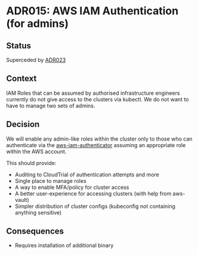 # ADR015: AWS IAM Authentication (for admins)

## Status

Superceded by [ADR023](ADR023-cluster-authentication.md)

## Context

IAM Roles that can be assumed by authorised infrastructure engineers currently do not give access to the clusters via kubectl. We do not want to have to manage two sets of admins.

## Decision

We will enable any admin-like roles within the cluster only to those who can authenticate via the [aws-iam-authenticator](https://github.com/kubernetes-sigs/aws-iam-authenticator) assuming an appropriate role within the AWS account.

This should provide:

* Auditing to CloudTrial of authentication attempts and more
* Single place to manage roles
* A way to enable MFA/policy for cluster access
* A better user-experience for accessing clusters (with help from aws-vault)
* Simpler distribution of cluster configs (kubeconfig not containing anything sensitive)

## Consequences

* Requires installation of additional binary
